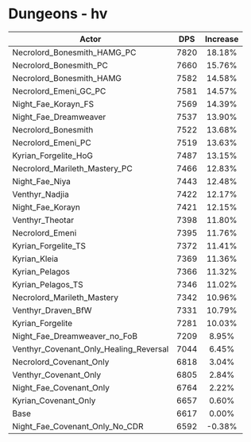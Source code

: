 # Dungeons - hv
| Actor | DPS | Increase |
|---|:---:|:---:|
|Necrolord_Bonesmith_HAMG_PC|7820|18.18%|
|Necrolord_Bonesmith_PC|7660|15.76%|
|Necrolord_Bonesmith_HAMG|7582|14.58%|
|Necrolord_Emeni_GC_PC|7581|14.57%|
|Night_Fae_Korayn_FS|7569|14.39%|
|Night_Fae_Dreamweaver|7537|13.90%|
|Necrolord_Bonesmith|7522|13.68%|
|Necrolord_Emeni_PC|7519|13.63%|
|Kyrian_Forgelite_HoG|7487|13.15%|
|Necrolord_Marileth_Mastery_PC|7466|12.83%|
|Night_Fae_Niya|7443|12.48%|
|Venthyr_Nadjia|7422|12.17%|
|Night_Fae_Korayn|7421|12.15%|
|Venthyr_Theotar|7398|11.80%|
|Necrolord_Emeni|7395|11.76%|
|Kyrian_Forgelite_TS|7372|11.41%|
|Kyrian_Kleia|7369|11.36%|
|Kyrian_Pelagos|7366|11.32%|
|Kyrian_Pelagos_TS|7346|11.02%|
|Necrolord_Marileth_Mastery|7342|10.96%|
|Venthyr_Draven_BfW|7331|10.79%|
|Kyrian_Forgelite|7281|10.03%|
|Night_Fae_Dreamweaver_no_FoB|7209|8.95%|
|Venthyr_Covenant_Only_Healing_Reversal|7044|6.45%|
|Necrolord_Covenant_Only|6818|3.04%|
|Venthyr_Covenant_Only|6805|2.84%|
|Night_Fae_Covenant_Only|6764|2.22%|
|Kyrian_Covenant_Only|6657|0.60%|
|Base|6617|0.00%|
|Night_Fae_Covenant_Only_No_CDR|6592|-0.38%|
